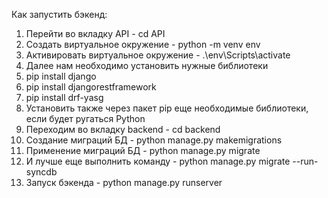Как запустить бэкенд:
1. Перейти во вкладку API - cd API
2. Создать виртуальное окружение -  python -m venv env 
3. Активировать виртуальное окружение - .\env\Scripts\activate     
4. Далее нам необходимо установить нужные библиотеки
5. pip install django 
6. pip install djangorestframework
7. pip install drf-yasg  
8. Установить также через пакет pip еще необходимые библиотеки, если будет ругаться Python 
9. Переходим во вкладку backend - cd backend
10. Создание миграций БД - python manage.py makemigrations
11. Применение миграций БД - python manage.py migrate
12. И лучше еще выполнить команду - python manage.py migrate --run-syncdb  
13. Запуск бэкенда - python manage.py runserver  

